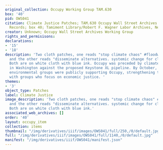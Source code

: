 ```yaml
---
original_collection: Occupy Working Group TAM.630
box: '40'
pid: OWS041
citation: Climate Justice Patches; TAM.630 Occupy Wall Street Archives Working Group
  Records; box 40; Tamiment Library/Robert F. Wagner Labor Archives, New York University
creator: Unknown; Occupy Wall Street Archives Working Group
rights_and_permisisons:
declarations:
- '15'
- '18'
description: 'Two cloth patches, one reads "stop climate chaos" #floodwall street
  and the other reads "disseminate alternatives. systemic change for climate justice."
  Both are on white cloth with blue ink. Occupy was preceded by climate justice protests
  in Washington against the proposed Keystone XL pipeline. By October, progressive
  environmental groups were publicly supporting Occupy, strengthening their connections
  with groups who focus on economic justice. '
themes:
- '3'
object_type: Patches
label: Climate Justice
image_description: 'Two cloth patches, one reads "stop climate chaos" #floodwall street
  and the other reads "disseminate alternatives. systemic change for climate justice."
  Both are on white cloth with blue ink.'
associated_web_archives: []
order: '40'
layout: occupy_item
collection: items
thumbnail: "/img/derivatives/iiif/images/OWS041/full/250,/0/default.jpg"
full: "/img/derivatives/iiif/images/OWS041/full/1140,/0/default.jpg"
manifest: "/img/derivatives/iiif/OWS041/manifest.json"
---
```


